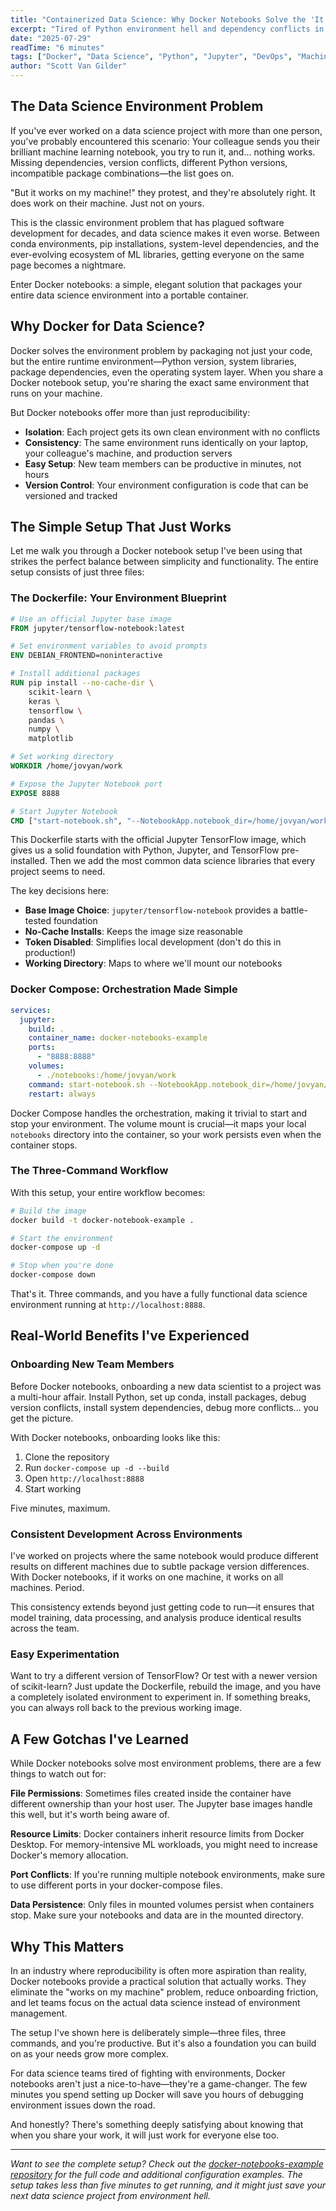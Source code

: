 ```yaml
---
title: "Containerized Data Science: Why Docker Notebooks Solve the 'It Works on My Machine' Problem"
excerpt: "Tired of Python environment hell and dependency conflicts in data science projects? Docker notebooks provide a clean, reproducible solution that eliminates the classic 'it works on my machine' problem. Here's how I set up a containerized Jupyter environment that just works, everywhere."
date: "2025-07-29"
readTime: "6 minutes"
tags: ["Docker", "Data Science", "Python", "Jupyter", "DevOps", "Machine Learning"]
author: "Scott Van Gilder"
---
```


## The Data Science Environment Problem

If you've ever worked on a data science project with more than one person, you've probably encountered this scenario: Your colleague sends you their brilliant machine learning notebook, you try to run it, and... nothing works. Missing dependencies, version conflicts, different Python versions, incompatible package combinations—the list goes on.

"But it works on my machine!" they protest, and they're absolutely right. It does work on their machine. Just not on yours.

This is the classic environment problem that has plagued software development for decades, and data science makes it even worse. Between conda environments, pip installations, system-level dependencies, and the ever-evolving ecosystem of ML libraries, getting everyone on the same page becomes a nightmare.

Enter Docker notebooks: a simple, elegant solution that packages your entire data science environment into a portable container.

## Why Docker for Data Science?

Docker solves the environment problem by packaging not just your code, but the entire runtime environment—Python version, system libraries, package dependencies, even the operating system layer. When you share a Docker notebook setup, you're sharing the exact same environment that runs on your machine.

But Docker notebooks offer more than just reproducibility:

* **Isolation**: Each project gets its own clean environment with no conflicts
* **Consistency**: The same environment runs identically on your laptop, your colleague's machine, and production servers
* **Easy Setup**: New team members can be productive in minutes, not hours
* **Version Control**: Your environment configuration is code that can be versioned and tracked

## The Simple Setup That Just Works

Let me walk you through a Docker notebook setup I've been using that strikes the perfect balance between simplicity and functionality. The entire setup consists of just three files:

### The Dockerfile: Your Environment Blueprint

```dockerfile
# Use an official Jupyter base image
FROM jupyter/tensorflow-notebook:latest

# Set environment variables to avoid prompts
ENV DEBIAN_FRONTEND=noninteractive

# Install additional packages
RUN pip install --no-cache-dir \
    scikit-learn \
    keras \
    tensorflow \
    pandas \
    numpy \
    matplotlib

# Set working directory
WORKDIR /home/jovyan/work

# Expose the Jupyter Notebook port
EXPOSE 8888

# Start Jupyter Notebook
CMD ["start-notebook.sh", "--NotebookApp.notebook_dir=/home/jovyan/work", "--NotebookApp.token=''"]
```

This Dockerfile starts with the official Jupyter TensorFlow image, which gives us a solid foundation with Python, Jupyter, and TensorFlow pre-installed. Then we add the most common data science libraries that every project seems to need.

The key decisions here:
* **Base Image Choice**: `jupyter/tensorflow-notebook` provides a battle-tested foundation
* **No-Cache Installs**: Keeps the image size reasonable
* **Token Disabled**: Simplifies local development (don't do this in production!)
* **Working Directory**: Maps to where we'll mount our notebooks

### Docker Compose: Orchestration Made Simple

```yaml
services:
  jupyter:
    build: .
    container_name: docker-notebooks-example
    ports:
      - "8888:8888"
    volumes:
      - ./notebooks:/home/jovyan/work
    command: start-notebook.sh --NotebookApp.notebook_dir=/home/jovyan/work --NotebookApp.token=''
    restart: always
```

Docker Compose handles the orchestration, making it trivial to start and stop your environment. The volume mount is crucial—it maps your local `notebooks` directory into the container, so your work persists even when the container stops.

### The Three-Command Workflow

With this setup, your entire workflow becomes:

```bash
# Build the image
docker build -t docker-notebook-example .

# Start the environment
docker-compose up -d

# Stop when you're done
docker-compose down
```

That's it. Three commands, and you have a fully functional data science environment running at `http://localhost:8888`.

## Real-World Benefits I've Experienced

### Onboarding New Team Members

Before Docker notebooks, onboarding a new data scientist to a project was a multi-hour affair. Install Python, set up conda, install packages, debug version conflicts, install system dependencies, debug more conflicts... you get the picture.

With Docker notebooks, onboarding looks like this:
1. Clone the repository
2. Run `docker-compose up -d --build`
3. Open `http://localhost:8888`
4. Start working

Five minutes, maximum.

### Consistent Development Across Environments

I've worked on projects where the same notebook would produce different results on different machines due to subtle package version differences. With Docker notebooks, if it works on one machine, it works on all machines. Period.

This consistency extends beyond just getting code to run—it ensures that model training, data processing, and analysis produce identical results across the team.

### Easy Experimentation

Want to try a different version of TensorFlow? Or test with a newer version of scikit-learn? Just update the Dockerfile, rebuild the image, and you have a completely isolated environment to experiment in. If something breaks, you can always roll back to the previous working image.

## A Few Gotchas I've Learned

While Docker notebooks solve most environment problems, there are a few things to watch out for:

**File Permissions**: Sometimes files created inside the container have different ownership than your host user. The Jupyter base images handle this well, but it's worth being aware of.

**Resource Limits**: Docker containers inherit resource limits from Docker Desktop. For memory-intensive ML workloads, you might need to increase Docker's memory allocation.

**Port Conflicts**: If you're running multiple notebook environments, make sure to use different ports in your docker-compose files.

**Data Persistence**: Only files in mounted volumes persist when containers stop. Make sure your notebooks and data are in the mounted directory.

## Why This Matters

In an industry where reproducibility is often more aspiration than reality, Docker notebooks provide a practical solution that actually works. They eliminate the "works on my machine" problem, reduce onboarding friction, and let teams focus on the actual data science instead of environment management.

The setup I've shown here is deliberately simple—three files, three commands, and you're productive. But it's also a foundation you can build on as your needs grow more complex.

For data science teams tired of fighting with environments, Docker notebooks aren't just a nice-to-have—they're a game-changer. The few minutes you spend setting up Docker will save you hours of debugging environment issues down the road.

And honestly? There's something deeply satisfying about knowing that when you share your work, it will just work for everyone else too.

---

*Want to see the complete setup? Check out the [docker-notebooks-example repository](https://github.com/scottyvg/docker-notebooks-example) for the full code and additional configuration examples. The setup takes less than five minutes to get running, and it might just save your next data science project from environment hell.*
